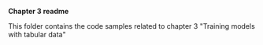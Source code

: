 **Chapter 3 readme**

This folder contains the code samples related to chapter 3 "Training models with tabular data"



